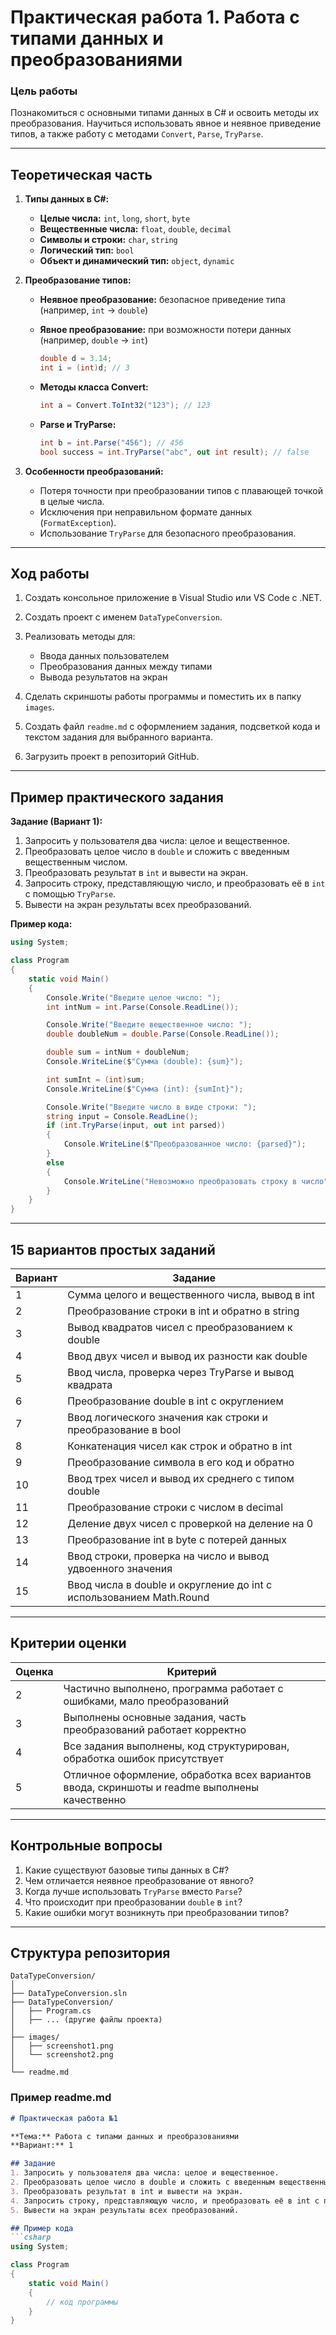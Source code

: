 # Практическая работа 1. Работа с типами данных и преобразованиями

### **Цель работы**

Познакомиться с основными типами данных в C# и освоить методы их преобразования. Научиться использовать явное и неявное приведение типов, а также работу с методами `Convert`, `Parse`, `TryParse`.

---

## **Теоретическая часть**

1. **Типы данных в C#:**

   * **Целые числа:** `int`, `long`, `short`, `byte`
   * **Вещественные числа:** `float`, `double`, `decimal`
   * **Символы и строки:** `char`, `string`
   * **Логический тип:** `bool`
   * **Объект и динамический тип:** `object`, `dynamic`

2. **Преобразование типов:**

   * **Неявное преобразование:** безопасное приведение типа (например, `int` → `double`)
   * **Явное преобразование:** при возможности потери данных (например, `double` → `int`)

     ```csharp
     double d = 3.14;
     int i = (int)d; // 3
     ```
   * **Методы класса Convert:**

     ```csharp
     int a = Convert.ToInt32("123"); // 123
     ```
   * **Parse и TryParse:**

     ```csharp
     int b = int.Parse("456"); // 456
     bool success = int.TryParse("abc", out int result); // false
     ```

3. **Особенности преобразований:**

   * Потеря точности при преобразовании типов с плавающей точкой в целые числа.
   * Исключения при неправильном формате данных (`FormatException`).
   * Использование `TryParse` для безопасного преобразования.

---

## **Ход работы**

1. Создать консольное приложение в Visual Studio или VS Code с .NET.
2. Создать проект с именем `DataTypeConversion`.
3. Реализовать методы для:

   * Ввода данных пользователем
   * Преобразования данных между типами
   * Вывода результатов на экран
4. Сделать скриншоты работы программы и поместить их в папку `images`.
5. Создать файл `readme.md` с оформлением задания, подсветкой кода и текстом задания для выбранного варианта.
6. Загрузить проект в репозиторий GitHub.

---

## **Пример практического задания**

**Задание (Вариант 1):**

1. Запросить у пользователя два числа: целое и вещественное.
2. Преобразовать целое число в `double` и сложить с введенным вещественным числом.
3. Преобразовать результат в `int` и вывести на экран.
4. Запросить строку, представляющую число, и преобразовать её в `int` с помощью `TryParse`.
5. Вывести на экран результаты всех преобразований.

**Пример кода:**

```csharp
using System;

class Program
{
    static void Main()
    {
        Console.Write("Введите целое число: ");
        int intNum = int.Parse(Console.ReadLine());

        Console.Write("Введите вещественное число: ");
        double doubleNum = double.Parse(Console.ReadLine());

        double sum = intNum + doubleNum;
        Console.WriteLine($"Сумма (double): {sum}");

        int sumInt = (int)sum;
        Console.WriteLine($"Сумма (int): {sumInt}");

        Console.Write("Введите число в виде строки: ");
        string input = Console.ReadLine();
        if (int.TryParse(input, out int parsed))
        {
            Console.WriteLine($"Преобразованное число: {parsed}");
        }
        else
        {
            Console.WriteLine("Невозможно преобразовать строку в число");
        }
    }
}
```

---

## **15 вариантов простых заданий**

| Вариант | Задание                                                             |
| ------- | ------------------------------------------------------------------- |
| 1       | Сумма целого и вещественного числа, вывод в int                     |
| 2       | Преобразование строки в int и обратно в string                      |
| 3       | Вывод квадратов чисел с преобразованием к double                    |
| 4       | Ввод двух чисел и вывод их разности как double                      |
| 5       | Ввод числа, проверка через TryParse и вывод квадрата                |
| 6       | Преобразование double в int с округлением                           |
| 7       | Ввод логического значения как строки и преобразование в bool        |
| 8       | Конкатенация чисел как строк и обратно в int                        |
| 9       | Преобразование символа в его код и обратно                          |
| 10      | Ввод трех чисел и вывод их среднего с типом double                  |
| 11      | Преобразование строки с числом в decimal                            |
| 12      | Деление двух чисел с проверкой на деление на 0                      |
| 13      | Преобразование int в byte с потерей данных                          |
| 14      | Ввод строки, проверка на число и вывод удвоенного значения          |
| 15      | Ввод числа в double и округление до int с использованием Math.Round |

---

## **Критерии оценки**

| Оценка | Критерий                                                                                      |
| ------ | --------------------------------------------------------------------------------------------- |
| 2      | Частично выполнено, программа работает с ошибками, мало преобразований                        |
| 3      | Выполнены основные задания, часть преобразований работает корректно                           |
| 4      | Все задания выполнены, код структурирован, обработка ошибок присутствует                      |
| 5      | Отличное оформление, обработка всех вариантов ввода, скриншоты и readme выполнены качественно |

---

## **Контрольные вопросы**

1. Какие существуют базовые типы данных в C#?
2. Чем отличается неявное преобразование от явного?
3. Когда лучше использовать `TryParse` вместо `Parse`?
4. Что происходит при преобразовании `double` в `int`?
5. Какие ошибки могут возникнуть при преобразовании типов?

---

## **Структура репозитория**

```
DataTypeConversion/
│
├── DataTypeConversion.sln
├── DataTypeConversion/
│   ├── Program.cs
│   ├── ... (другие файлы проекта)
│
├── images/
│   ├── screenshot1.png
│   └── screenshot2.png
│
└── readme.md
```

### **Пример readme.md**

````markdown
# Практическая работа №1

**Тема:** Работа с типами данных и преобразованиями  
**Вариант:** 1

## Задание
1. Запросить у пользователя два числа: целое и вещественное.
2. Преобразовать целое число в double и сложить с введенным вещественным числом.
3. Преобразовать результат в int и вывести на экран.
4. Запросить строку, представляющую число, и преобразовать её в int с помощью TryParse.
5. Вывести на экран результаты всех преобразований.

## Пример кода
```csharp
using System;

class Program
{
    static void Main()
    {
        // код программы
    }
}
````

```